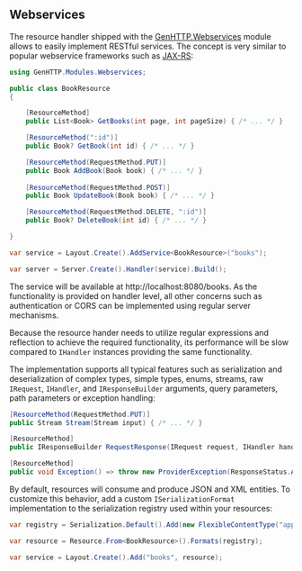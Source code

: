 ﻿## Webservices

The resource handler shipped with the [GenHTTP.Webservices](https://www.nuget.org/packages/GenHTTP.Modules.Webservices/)
module allows to easily implement RESTful services. The
concept is very similar to popular webservice frameworks
such as [JAX-RS](https://github.com/jax-rs):

```csharp
using GenHTTP.Modules.Webservices;

public class BookResource
{

    [ResourceMethod]
    public List<Book> GetBooks(int page, int pageSize) { /* ... */ }

    [ResourceMethod(":id")]
    public Book? GetBook(int id) { /* ... */ }

    [ResourceMethod(RequestMethod.PUT)]
    public Book AddBook(Book book) { /* ... */ }
                        
    [ResourceMethod(RequestMethod.POST)]
    public Book UpdateBook(Book book) { /* ... */ }

    [ResourceMethod(RequestMethod.DELETE, ":id")]
    public Book? DeleteBook(int id) { /* ... */ }

}

var service = Layout.Create().AddService<BookResource>("books");

var server = Server.Create().Handler(service).Build();
```

The service will be available at http://localhost:8080/books.
As the functionality is provided on handler level,
all other concerns such as authentication or CORS can
be implemented using regular server mechanisms. 

Because the resource hander needs to utilize regular expressions
and reflection to achieve the required functionality, its performance
will be slow compared to `IHandler` instances
providing the same functionality.

The implementation supports all typical features such as
serialization and deserialization of complex types, simple
types, enums, streams, raw `IRequest`, `IHandler`, and `IResponseBuilder`
arguments, query parameters, path parameters or exception handling:

```csharp
[ResourceMethod(RequestMethod.PUT)]
public Stream Stream(Stream input) { /* ... */ }

[ResourceMethod]
public IResponseBuilder RequestResponse(IRequest request, IHandler handler) { return request.Respond() /* ... */; }

[ResourceMethod]
public void Exception() => throw new ProviderException(ResponseStatus.AlreadyReported, "Already reported!");
```

By default, resources will consume and produce JSON and XML entities. To
customize this behavior, add a custom `ISerializationFormat`
implementation to the serialization registry used within your resources:

```csharp
var registry = Serialization.Default().Add(new FlexibleContentType("application/protobuf"), new ProtobufFormat());

var resource = Resource.From<BookResource>().Formats(registry);

var service = Layout.Create().Add("books", resource);
```